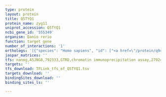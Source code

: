 ```yaml
---
type: protein
layout: protein
title: Q5TYQ1
protein_name: zyg11
uniprot_accession: Q5TYQ1
ncbi_gene_id: '555349'
organism: Danio rerio
function: target gene
number_of_interactions: '1'
orthologs: '[{"species": "Homo sapiens", "id": ["<a href=\"/protein/q9c0d3\">Q9C0D3</a>"]}, {"species": "Mus musculus", "id": ["<a href=\"/protein/q3ufs0\">Q3UFS0</a>"]}, {"species": "Rattus norvegicus", "id": ["F1M8P2"]}, {"species": "Caenorhabditis elegans", "id": ["<a href=\"/protein/p21541\">P21541</a>"]}]'
jaspar_matrices: ''
tfs: nanog,A5JNG8,792333,GTRD,chromatin immunoprecipitation assay,27924024%5Buid%5D,No
targets: ''
tfs_download: TFLink_tfs_of_Q5TYQ1.tsv
targets_download: ''
bindingSites_download: ''
binding_sites_ls: ''

---
```

